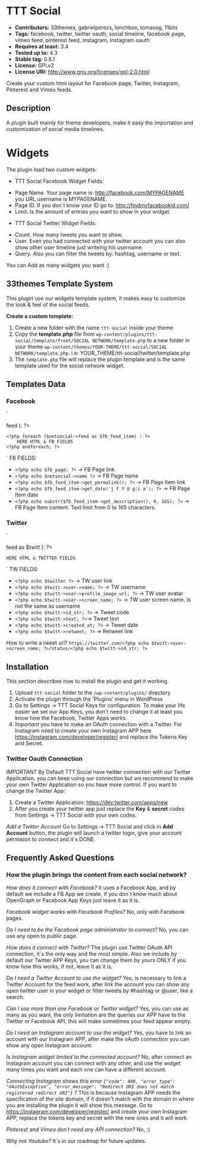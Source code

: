 
# TTT Social

* **Contributors:** 33themes, gabrielperezs, lonchbox, tomasog, 11bits
* **Tags:** facebook, twitter, twitter oauth, social timeline, facebook page, vimeo feed, pinterest feed, instagram, instagram oauth
* **Requires at least:** 3.4
* **Tested up to:** 4.3
* **Stable tag:** 0.8.1
* **License:** GPLv2
* **License URI:** http://www.gnu.org/licenses/gpl-2.0.html

Create your custom html layout for Facebook page, Twitter, Instagram, Pinterest and Vimeo feeds.

## Description

A plugin built mainly for theme developers, make it easy the importation and customization of social media timelines.

# Widgets

The plugin load two custom widgets:

* TTT Social Facebook Widget
Fields:
- Page Name. Your page name is: http://facebook.com/MYPAGENAME you URL username is MYPAGENAME.
- Page ID. If you don´t know your ID go to: http://findmyfacebookid.com/
- Limit. Is the amount of entries you want to show in your widget.

* TTT Social Twitter Widget
Fields:
- Count. How many tweets you want to show.
- User. Even you had connected with your twitter account you can also show other user timeline just writeing his username.
- Query. Also you can filter the tweets by: hashtag, username or text.


You can Add as many widgets you want :)


## 33themes Template System

This plugin use our widgets template system, it makes easy to customize the look & feel of the social feeds.

**Create a custom template:**

1. Create a new folder with the name `ttt-social` inside your theme
2. Copy the **template.php** file from `wp-content/plugins/ttt-social/template/front/SOCIAL NETWORK/template.php` to a new folder in your theme `wp-content/themes/YOUR-THEME/ttt-social/SOCIAL NETWORK/template.php`. i.e: YOUR_THEME/ttt-social/twitter/template.php
3. The `template.php` file will replace the plugin template and is the same template used for the social network widget.


## Templates Data

### Facebook
`
<?php if ( $netsocial->feed ): ?>
	<?php foreach ($netsocial->feed as $fb_feed_item) : ?>
		HERE HTML & FB FIELDS
	<?php endforeach; ?>
<?php endif; ?>
`
FB FIELDS:
* `<?php echo $fb_page; ?>` -> FB Page link
* `<?php echo $netsocial->name ?>` -> FB Page name
* `<?php echo $fb_feed_item->get_permalink(); ?>` -> FB Page Item link
* `<?php echo $fb_feed_item->get_date('j F Y @ g:i a'); ?>` -> FB Page Item date
* `<?php echo substr($fb_feed_item->get_description(), 0, 165); ?>` -> FB Page Item content. Text limit from 0 to 165 characters.

### Twitter
`
<?php foreach( $netsocial->feed as $twitt ): ?>
	HERE HTML & TWITTER FIELDS
<?php endforeach; ?>
`
TW FIELDS:
* `<?php echo $twitter ?>` -> TW user link
* `<?php echo $twitt->user->name; ?>` -> TW username
* `<?php echo $twitt->user->profile_image_url; ?>` -> TW user avatar
* `<?php echo $twitt->user->screen_name; ?>` -> TW user screen name. Is not the same as username
* `<?php echo $twitt->id_str; ?>` -> Tweet code
* `<?php echo $twitt->text; ?>`-> Tweet text
* `<?php echo $twitt->created_at; ?>` -> Tweet date
* `<?php echo $twitt->retweet; ?>` -> Retweet link

How to write a tweet url?
`https://twitter.com/<?php echo $twitt->user->screen_name; ?>/status/<?php echo $twitt->id_str; ?>`

## Installation

This section describes how to install the plugin and get it working.

1. Upload `ttt-social` folder to the `/wp-content/plugins/` directory
2. Activate the plugin through the 'Plugins' menu in WordPress
3. Go to Settings -> TTT Social Keys for configuration. To make your life easier we set our App Keys, you don´t need to change it at least you know how the Facebook, Twitter Apps works.
4. *Important* you have to make an OAuth connection with a Twitter. For Instagram need to create your own Instagram APP here https://instagram.com/developer/register/ and replace the Tokens Key and Secret.

### Twitter Oauth Connection

*IMPORTANT*
By Default TTT Social have twitter connection with our Twitter Application, you can keep using our connection but we recommend to make your own Twitter Application so you have more control.
If you want to change the Twitter App:

1. Create a Twitter Application: https://dev.twitter.com/apps/new
1. After you create your twitter app just replace the **Key** & **secret** codes from Settings -> TTT Social with your own codes.

*Add a Twitter Account*
Go to Settings -> TTT Social and click in **Add Account** button, the plugin will launch a twitter login, give your account permision to connect and it´s DONE.


## Frequently Asked Questions

### How the plugin brings the content from each social network?

*How does it connect with Facebook?*
It uses a Facebook App, and by default we include a FB App we create, if you don´t know much about OpenGraph or Facebook App Keys just leave it as it is.

*Facebook widget works with Facebook Profiles?*
No, only with Facebook pages.

*Do I need to be the Facebook page administrator to connect?*
No, you can use any open to public page.

*How does it connect with Twitter?*
The plugin use Twitter OAuth API connection, it´s the only way and the most simple. Also we include by default our Twitter APP Keys, you can change them by yours ONLY if you know how this works, if not, leave it as it is.

*Do I need a Twitter Account to use the widget?*
Yes, is necessary to link a Twitter Account for the feed work, after link the account you can show any open twitter user in your widget or filter tweets by #hashtag or @user, like a search.

*Can I use more than one Facebook or Twitter widget?*
Yes, you can use as many as you want, the only limitation are the queries our APP have to the Twitter or Facebook API, this will make sometimes your feed appear empty.

*Do I need an Instagram account to use the widget?*
Yes, you have to link an account with our Instagram APP, after make the oAuth connection you can show any open Instagram account.

*Is Instagram widget limited to the connected account?*
No, after connect an Instagram account you can connect with any other, and use the widget many times you want and each one can have a different account.

*Connecting Instagram shows this error `{"code": 400, "error_type": "OAuthException", "error_message": "Redirect URI does not match registered redirect URI"}` ?*
This is because Instagram APP needs the specification of the site domain, if it doesn't match with the domain in where you are installing the plugin it will show this message. Go to https://instagram.com/developer/register/ and create your own Instagram APP, replace the tokens key and secret with the new ones and it will work.

*Pinterest and Vimeo don´t need any API connection?*
No, :) 

*Why not Youtube?*
It´s in our roadmap for future updates.

